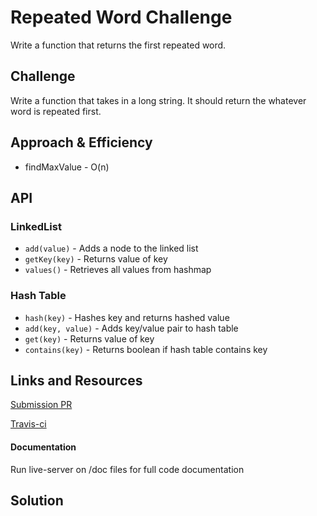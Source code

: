 # Repeated Word Challenge

Write a function that returns the first repeated word.

## Challenge

Write a function that takes in a long string. It should return the whatever word is repeated first.

## Approach & Efficiency
* findMaxValue - O(n)

## API
### LinkedList
* `add(value)` - Adds a node to the linked list
* `getKey(key)` - Returns value of key
* `values()` - Retrieves all values from hashmap

### Hash Table
* `hash(key)` - Hashes key and returns hashed value
* `add(key, value)` - Adds key/value pair to hash table
* `get(key)` - Returns value of key
* `contains(key)` - Returns boolean if hash table contains key

## Links and Resources

[Submission PR]()

[Travis-ci]()

#### Documentation
Run live-server on /doc files for full code documentation

## Solution

![]()

